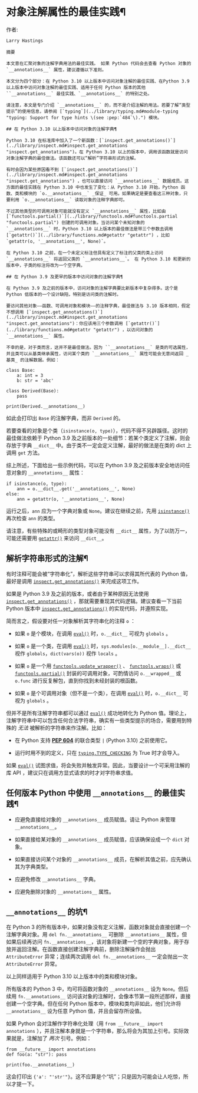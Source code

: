 # 对象注解属性的最佳实践¶

作者:

    

~~~
Larry Hastings

摘要

本文意在汇聚对象的注解字典用法的最佳实践。 如果 Python 代码会去查看 Python 对象的 `__annotations__` 属性，建议遵循以下准则。

本文分为四个部分：在 Python 3.10 以上版本中访问对象注解的最佳实践、在Python 3.9 以上版本中访问对象注解的最佳实践、适用于任何 Python 版本的其他 ``__annotations__` 最佳实践、`__annotations__` 的特别之处。

请注意，本文是专门介绍 `__annotations__` 的，而不是介绍注解的用法。若要了解“类型提示”的使用信息，请参阅 [`typing`](../library/typing.md#module-typing "typing: Support for type hints \(see :pep:`484`\).") 模块。

## 在 Python 3.10 以上版本中访问对象的注解字典¶

Python 3.10 在标准库中加入了一个新函数：[`inspect.get_annotations()`](../library/inspect.md#inspect.get_annotations "inspect.get_annotations")。在 Python 3.10 以上的版本中，调用该函数就是访问对象注解字典的最佳做法。该函数还可以“解析”字符串形式的注解。

有时会因为某些原因看不到 [`inspect.get_annotations()`](../library/inspect.md#inspect.get_annotations "inspect.get_annotations") ，也可以直接访问 `__annotations__` 数据成员。这方面的最佳实践在 Python 3.10 中也发生了变化：从 Python 3.10 开始，Python 函数、类和模块的 `o.__annotations__` _保证_ 可用。如果确定是要查看这三种对象，只要利用 `o.__annotations__` 读取对象的注释字典即可。

不过其他类型的可调用对象可能就没有定义 `__annotations__` 属性，比如由 [`functools.partial()`](../library/functools.md#functools.partial "functools.partial") 创建的可调用对象。当访问某个未知对象的 `__annotations__` 时，Python 3.10 以上版本的最佳做法是带三个参数去调用 [`getattr()`](../library/functions.md#getattr "getattr") ，比如 `getattr(o, '__annotations__', None)`。

在 Python 3.10 之前，在一个未定义标注但具有定义了标注的父类的类上访问 `__annotations__` 将返回父类的 `__annotations__`。 在 Python 3.10 和更新的版本中，子类的标注将改为一个空字典。

## 在 Python 3.9 及更早的版本中访问对象的注解字典¶

在 Python 3.9 及之前的版本中，访问对象的注解字典要比新版本中复杂得多。这个是 Python 低版本的一个设计缺陷，特别是访问类的注解时。

要访问其他对象——函数、可调用对象和模块——的注释字典，最佳做法与 3.10 版本相同，假定不想调用 [`inspect.get_annotations()`](../library/inspect.md#inspect.get_annotations "inspect.get_annotations")：你应该用三个参数调用 [`getattr()`](../library/functions.md#getattr "getattr") ，以访问对象的 `__annotations__` 属性。

不幸的是，对于类而言，这并不是最佳做法。因为 ``__annotations__` 是类的可选属性，并且类可以从基类继承属性，访问某个类的 `__annotations__` 属性可能会无意间返回 _基类_ 的注解数据。例如：
~~~
    
    
~~~
class Base:
    a: int = 3
    b: str = 'abc'

class Derived(Base):
    pass

print(Derived.__annotations__)
~~~

如此会打印出 `Base` 的注解字典，而非 `Derived` 的。

若要查看的对象是个类（`isinstance(o, type)`），代码不得不另辟蹊径。这时的最佳做法依赖于 Python 3.9 及之前版本的一处细节：若某个类定义了注解，则会存放于字典 `__dict__` 中。由于类不一定会定义注解，最好的做法是在类的 dict 上调用 `get` 方法。

综上所述，下面给出一些示例代码，可以在 Python 3.9 及之前版本安全地访问任意对象的 `__annotations__` 属性：

    
    
~~~
if isinstance(o, type):
    ann = o.__dict__.get('__annotations__', None)
else:
    ann = getattr(o, '__annotations__', None)
~~~

运行之后，`ann` 应为一个字典对象或 `None`。建议在继续之前，先用 [`isinstance()`](../library/functions.md#isinstance "isinstance") 再次检查 `ann` 的类型。

请注意，有些特殊的或畸形的类型对象可能没有 `__dict__` 属性，为了以防万一，可能还需要用 [`getattr()`](../library/functions.md#getattr "getattr") 来访问 `__dict__`。

## 解析字符串形式的注解¶

有时注释可能会被“字符串化”，解析这些字符串可以求得其所代表的 Python 值，最好是调用 [`inspect.get_annotations()`](../library/inspect.md#inspect.get_annotations "inspect.get_annotations") 来完成这项工作。

如果是 Python 3.9 及之前的版本，或者由于某种原因无法使用 [`inspect.get_annotations()`](../library/inspect.md#inspect.get_annotations "inspect.get_annotations") ，那就需要重现其代码逻辑。建议查看一下当前 Python 版本中 [`inspect.get_annotations()`](../library/inspect.md#inspect.get_annotations "inspect.get_annotations") 的实现代码，并遵照实现。

简而言之，假设要对任一对象解析其字符串化的注释 `o` ：

  * 如果 `o` 是个模块，在调用 [`eval()`](../library/functions.md#eval "eval") 时，`o.__dict__` 可视为 `globals` 。

  * 如果 `o` 是一个类，在调用 [`eval()`](../library/functions.md#eval "eval") 时，`sys.modules[o.__module__].__dict__` 视作 `globals`，`dict(vars(o))` 视作 `locals` 。

  * 如果 `o` 是一个用 [`functools.update_wrapper()`](../library/functools.md#functools.update_wrapper "functools.update_wrapper") 、 [`functools.wraps()`](../library/functools.md#functools.wraps "functools.wraps") 或 [`functools.partial()`](../library/functools.md#functools.partial "functools.partial") 封装的可调用对象，可酌情访问 `o.__wrapped__` 或 `o.func` 进行反复解包，直到你找到未经封装的根函数。

  * 如果 `o` 是个可调用对象（但不是一个类），在调用 [`eval()`](../library/functions.md#eval "eval") 时，`o.__dict__` 可视为 `globals` 。

但并不是所有注解字符串都可以通过 [`eval()`](../library/functions.md#eval "eval") 成功地转化为 Python 值。理论上，注解字符串中可以包含任何合法字符串，确实有一些类型提示的场合，需要用到特殊的 _无法_ 被解析的字符串来作注解。比如：

  * 在 Python 支持 [**PEP 604**](https://peps.python.org/pep-0604/) 的联合类型 `|` (Python 3.10) 之前使用它。

  * 运行时用不到的定义，只在 [`typing.TYPE_CHECKING`](../library/typing.md#typing.TYPE_CHECKING "typing.TYPE_CHECKING") 为 True 时才会导入。

如果 [`eval()`](../library/functions.md#eval "eval") 试图求值，将会失败并触发异常。因此，当要设计一个可采用注解的库 API ，建议只在调用方显式请求的时才对字符串求值。

## 任何版本 Python 中使用 `__annotations__` 的最佳实践¶

  * 应避免直接给对象的 `__annotations__` 成员赋值。请让 Python 来管理 `__annotations__`。

  * 如果直接给某对象的 `__annotations__` 成员赋值，应该确保设成一个 `dict` 对象。

  * 如果直接访问某个对象的 `__annotations__` 成员，在解析其值之前，应先确认其为字典类型。

  * 应避免修改 `__annotations__` 字典。

  * 应避免删除对象的 `__annotations__` 属性。

## `__annotations__` 的坑¶

在 Python 3 的所有版本中，如果对象没有定义注解，函数对象就会直接创建一个注解字典对象。用 `del fn.__annotations__` 可删除 `__annotations__` 属性，但如果后续再访问 `fn.__annotations__`，该对象将新建一个空的字典对象，用于存放并返回注解。在函数直接创建注解字典前，删除注解操作会抛出 `AttributeError` 异常；连续两次调用 `del fn.__annotations__` 一定会抛出一次 `AttributeError` 异常。

以上同样适用于 Python 3.10 以上版本中的类和模块对象。

所有版本的 Python 3 中，均可将函数对象的 `__annotations__` 设为 `None`。但后续用 `fn.__annotations__` 访问该对象的注解时，会像本节第一段所述那样，直接创建一个空字典。但在任何 Python 版本中，模块和类均非如此，他们允许将 `__annotations__` 设为任意 Python 值，并且会留存所设值。

如果 Python 会对注解作字符串化处理（用 `from __future__ import annotations` ），并且注解本身就是一个字符串，那么将会为其加上引号。实际效果就是，注解加了 _两次_ 引号。例如：

    
    
~~~
from __future__ import annotations
def foo(a: "str"): pass

print(foo.__annotations__)
~~~

这会打印出 `{'a': "'str'"}`。这不应算是个“坑”；只是因为可能会让人吃惊，所以才提一下。

